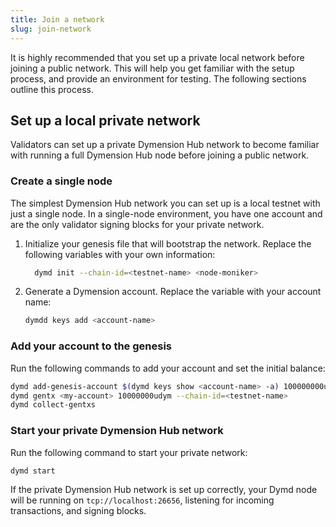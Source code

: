 ```yaml
---
title: Join a network
slug: join-network
---
```


It is highly recommended that you set up a private local network before joining a public network. This will help you get familiar with the setup process, and provide an environment for testing. The following sections outline this process.

## Set up a local private network

Validators can set up a private Dymension Hub network to become familiar with running a full Dymension Hub node before joining a public network.

### Create a single node

The simplest Dymension Hub network you can set up is a local testnet with just a single node. In a single-node environment, you have one account and are the only validator signing blocks for your private network.

1. Initialize your genesis file that will bootstrap the network. Replace the following variables with your own information:

    ```bash
      dymd init --chain-id=<testnet-name> <node-moniker>
    ```

2. Generate a Dymension account. Replace the variable with your account name:

    ```bash
    dymdd keys add <account-name>
    ```

### Add your account to the genesis

Run the following commands to add your account and set the initial balance:

```bash
dymd add-genesis-account $(dymd keys show <account-name> -a) 100000000udym
dymd gentx <my-account> 10000000udym --chain-id=<testnet-name>
dymd collect-gentxs
```

### Start your private Dymension Hub network

Run the following command to start your private network:

```bash
dymd start
```

If the private Dymension Hub network is set up correctly, your Dymd node will be running on `tcp://localhost:26656`, listening for incoming transactions, and signing blocks.
